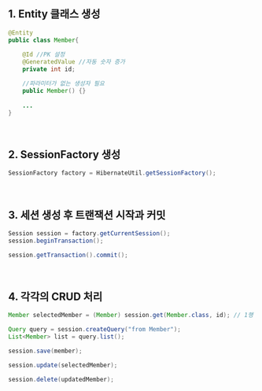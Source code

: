 <!-- --- --><!-- title: 사용 --><!-- updated: 2023-01-06 07:49:37Z --><!-- created: 2022-12-25 09:15:07Z --><!-- latitude: 37.24108640 --><!-- longitude: 127.17755370 --><!-- altitude: 0.0000 --><!-- --- -->## 1. Entity 클래스 생성```java@Entitypublic class Member{     	@Id //PK 설정	@GeneratedValue //자동 숫자 증가 	private int id;	//파라미터가 없는 생성자 필요	public Member() {}		...}```<br>## 2. SessionFactory 생성```javaSessionFactory factory = HibernateUtil.getSessionFactory();```<br>## 3. 세션 생성 후 트랜잭션 시작과 커밋```javaSession session = factory.getCurrentSession();session.beginTransaction();session.getTransaction().commit();```<br>## 4. 각각의 CRUD 처리```javaMember selectedMember = (Member) session.get(Member.class, id); // 1행 조회Query query = session.createQuery("from Member");List<Member> list = query.list();		session.save(member);				session.update(selectedMember);			session.delete(updatedMember);				```